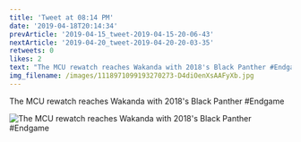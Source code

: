 ```yaml
---
title: 'Tweet at 08:14 PM'
date: '2019-04-18T20:14:34'
prevArticle: '2019-04-15_tweet-2019-04-15-20-06-43'
nextArticle: '2019-04-20_tweet-2019-04-20-20-03-35'
retweets: 0
likes: 2
text: "The MCU rewatch reaches Wakanda with 2018's Black Panther #Endgame"
img_filename: /images/1118971099193270273-D4diOenXsAAFyXb.jpg
---
```

The MCU rewatch reaches Wakanda with 2018's Black Panther #Endgame

![The MCU rewatch reaches Wakanda with 2018's Black Panther #Endgame](/images/1118971099193270273-D4diOenXsAAFyXb.jpg "The MCU rewatch reaches Wakanda with 2018's Black Panther #Endgame")